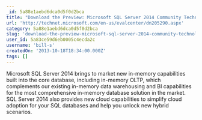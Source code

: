 ```yaml
---
_id: 5a88e1aebd6dca0d5f0d2bca
title: "Download the Preview: Microsoft SQL Server 2014 Community Technology Preview 2 (CTP2)"
url: 'http://technet.microsoft.com/en-us/evalcenter/dn205290.aspx'
category: 5a88e1aebd6dca0d5f0d2bca
slug: 'download-the-preview-microsoft-sql-server-2014-community-technology-preview-2-ctp2'
user_id: 5a83ce59d6eb0005c4ecda2c
username: 'bill-s'
createdOn: '2013-10-18T18:34:00.000Z'
tags: []
---
```


Microsoft SQL Server 2014 brings to market new in-memory capabilities built into the core database, including in-memory OLTP, which complements our existing in-memory data warehousing and BI capabilities for the most comprehensive in-memory database solution in the market. SQL Server 2014 also provides new cloud capabilities to simplify cloud adoption for your SQL databases and help you unlock new hybrid scenarios.
